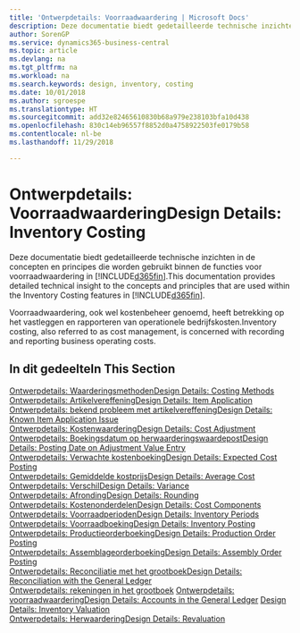 ```yaml
---
title: 'Ontwerpdetails: Voorraadwaardering | Microsoft Docs'
description: Deze documentatie biedt gedetailleerde technische inzichten in de concepten en principes die worden gebruikt binnen de functies voor voorraadwaardering in Business Central.
author: SorenGP
ms.service: dynamics365-business-central
ms.topic: article
ms.devlang: na
ms.tgt_pltfrm: na
ms.workload: na
ms.search.keywords: design, inventory, costing
ms.date: 10/01/2018
ms.author: sgroespe
ms.translationtype: HT
ms.sourcegitcommit: add32e82465610830b68a979e238103bfa10d438
ms.openlocfilehash: 830c14eb96557f8852d0a4758922503fe0179b58
ms.contentlocale: nl-be
ms.lasthandoff: 11/29/2018

---
```

# <a name="design-details-inventory-costing"></a><span data-ttu-id="bb60e-103">Ontwerpdetails: Voorraadwaardering</span><span class="sxs-lookup"><span data-stu-id="bb60e-103">Design Details: Inventory Costing</span></span>
<span data-ttu-id="bb60e-104">Deze documentatie biedt gedetailleerde technische inzichten in de concepten en principes die worden gebruikt binnen de functies voor voorraadwaardering in [!INCLUDE[d365fin](includes/d365fin_md.md)].</span><span class="sxs-lookup"><span data-stu-id="bb60e-104">This documentation provides detailed technical insight to the concepts and principles that are used within the Inventory Costing features in [!INCLUDE[d365fin](includes/d365fin_md.md)].</span></span>  

<span data-ttu-id="bb60e-105">Voorraadwaardering, ook wel kostenbeheer genoemd, heeft betrekking op het vastleggen en rapporteren van operationele bedrijfskosten.</span><span class="sxs-lookup"><span data-stu-id="bb60e-105">Inventory costing, also referred to as cost management, is concerned with recording and reporting business operating costs.</span></span>  

## <a name="in-this-section"></a><span data-ttu-id="bb60e-106">In dit gedeelte</span><span class="sxs-lookup"><span data-stu-id="bb60e-106">In This Section</span></span>  
[<span data-ttu-id="bb60e-107">Ontwerpdetails: Waarderingsmethoden</span><span class="sxs-lookup"><span data-stu-id="bb60e-107">Design Details: Costing Methods</span></span>](design-details-costing-methods.md)  
[<span data-ttu-id="bb60e-108">Ontwerpdetails: Artikelvereffening</span><span class="sxs-lookup"><span data-stu-id="bb60e-108">Design Details: Item Application</span></span>](design-details-item-application.md)  
[<span data-ttu-id="bb60e-109">Ontwerpdetails: bekend probleem met artikelvereffening</span><span class="sxs-lookup"><span data-stu-id="bb60e-109">Design Details: Known Item Application Issue</span></span>](design-details-inventory-zero-level-open-item-ledger-entries.md)  
[<span data-ttu-id="bb60e-110">Ontwerpdetails: Kostenwaardering</span><span class="sxs-lookup"><span data-stu-id="bb60e-110">Design Details: Cost Adjustment</span></span>](design-details-cost-adjustment.md)  
[<span data-ttu-id="bb60e-111">Ontwerpdetails: Boekingsdatum op herwaarderingswaardepost</span><span class="sxs-lookup"><span data-stu-id="bb60e-111">Design Details: Posting Date on Adjustment Value Entry</span></span>](design-details-inventory-adjustment-value-entry-posting-date.md)  
[<span data-ttu-id="bb60e-112">Ontwerpdetails: Verwachte kostenboeking</span><span class="sxs-lookup"><span data-stu-id="bb60e-112">Design Details: Expected Cost Posting</span></span>](design-details-expected-cost-posting.md)  
[<span data-ttu-id="bb60e-113">Ontwerpdetails: Gemiddelde kostprijs</span><span class="sxs-lookup"><span data-stu-id="bb60e-113">Design Details: Average Cost</span></span>](design-details-average-cost.md)  
[<span data-ttu-id="bb60e-114">Ontwerpdetails: Verschil</span><span class="sxs-lookup"><span data-stu-id="bb60e-114">Design Details: Variance</span></span>](design-details-variance.md)  
[<span data-ttu-id="bb60e-115">Ontwerpdetails: Afronding</span><span class="sxs-lookup"><span data-stu-id="bb60e-115">Design Details: Rounding</span></span>](design-details-rounding.md)  
[<span data-ttu-id="bb60e-116">Ontwerpdetails: Kostenonderdelen</span><span class="sxs-lookup"><span data-stu-id="bb60e-116">Design Details: Cost Components</span></span>](design-details-cost-components.md)  
[<span data-ttu-id="bb60e-117">Ontwerpdetails: Voorraadperioden</span><span class="sxs-lookup"><span data-stu-id="bb60e-117">Design Details: Inventory Periods</span></span>](design-details-inventory-periods.md)  
[<span data-ttu-id="bb60e-118">Ontwerpdetails: Voorraadboeking</span><span class="sxs-lookup"><span data-stu-id="bb60e-118">Design Details: Inventory Posting</span></span>](design-details-inventory-posting.md)  
[<span data-ttu-id="bb60e-119">Ontwerpdetails: Productieorderboeking</span><span class="sxs-lookup"><span data-stu-id="bb60e-119">Design Details: Production Order Posting</span></span>](design-details-production-order-posting.md)  
[<span data-ttu-id="bb60e-120">Ontwerpdetails: Assemblageorderboeking</span><span class="sxs-lookup"><span data-stu-id="bb60e-120">Design Details: Assembly Order Posting</span></span>](design-details-assembly-order-posting.md)  
[<span data-ttu-id="bb60e-121">Ontwerpdetails: Reconciliatie met het grootboek</span><span class="sxs-lookup"><span data-stu-id="bb60e-121">Design Details: Reconciliation with the General Ledger</span></span>](design-details-reconciliation-with-the-general-ledger.md)  
<span data-ttu-id="bb60e-122">[Ontwerpdetails: rekeningen in het grootboek](design-details-accounts-in-the-general-ledger.md)
[Ontwerpdetails: voorraadwaardering](design-details-inventory-valuation.md)</span><span class="sxs-lookup"><span data-stu-id="bb60e-122">[Design Details: Accounts in the General Ledger](design-details-accounts-in-the-general-ledger.md)
[Design Details: Inventory Valuation](design-details-inventory-valuation.md)</span></span>  
[<span data-ttu-id="bb60e-123">Ontwerpdetails: Herwaardering</span><span class="sxs-lookup"><span data-stu-id="bb60e-123">Design Details: Revaluation</span></span>](design-details-revaluation.md)

